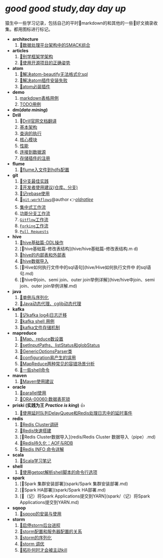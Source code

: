 # *good good study,day day up*
猿生中一些学习记录，包括自己的平时:pencil:markdown的和其他的一些:pushpin:好文摘录收集。都用图标进行标记。

- **architecture**
   1. [:pushpin:数据处理平台架构中的SMACK组合](architecture/数据处理平台架构中的SMACK组合.md)
- **articles**
   1. [:pushpin:别学框架学架构](article/别学框架学架构.md)
   1. [:pushpin:使用开源项目的正确姿势](article/使用开源项目的正确姿势.md)
- **atom**
   1. [:pencil:解决atom-beautify无法格式化sql](atom/解决atom-beautify无法格式化sql.md)
   1. [:pencil:解决atom插件安装失败](atom/解决atom插件安装失败.md)
   1. [:pencil:atom必装插件](atom/atom必装插件.md)
- **demo**
   1. [markdown表格用例](demo/markdown表格用例.md)
   1. [TODO用例](demo/TODO-2016-02-02.md)
- **dm(*data mining*)**
- **Drill**
   1. :pushpin:[Drill官网文档翻译](drill/docs)
    1. [基本架构](drill/docs/Drill基本架构.md)
    1. [查询的执行](drill/docs/Drill查询的执行.md)
    1. [核心模块](drill/docs/Drill的核心模块.md)
    1. [性能](drill/docs/Drill的性能.md)
    1. [连接到数据源](drill/docs/连接到数据源.md)
    1. [存储插件的注册](drill/docs/存储插件的注册.md)
- **flume**
   1. [:pencil:flume入文件到hdfs配置](flume/file-to-hdfs-conf.md)
- **git**
   1. [:pushpin:分支最佳实践](git/doc/branch_of_best_practices.md)
   1. [:pencil:开发者使用建议(仓库、分支)](git/doc/Suggestions-for-repository-branches-used-in-development.md)
   1. [:pencil:记rebase使用](git/记rebase使用.md)
   1. [:pushpin:`git-workflows`](git/doc/git-workflows-and-tutorials/)@author :point_right:[*oldratlee*](https://github.com/oldratlee)
    1. [集中式工作流](git/doc/git-workflows-and-tutorials/workflow-centralized.md)
    1. [功能分支工作流](git/doc/git-workflows-and-tutorials/workflow-feature-branch.md)
    1. [`Gitflow`工作流](git/doc/git-workflows-and-tutorials/workflow-gitflow.md)
    1. [`Forking`工作流](git/doc/git-workflows-and-tutorials/workflow-forking.md)
    1. [`Pull Requests`](git/doc/git-workflows-and-tutorials/pull-request.md)
- **hive**
   1. [:pushpin:hive基础篇-DDL操作](hive/hive基础篇-DDL操作.md)
   1.  [:pushpin:hive基础篇-修改表结构](hive/hive基础篇-修改表结构.m d)
   1.  [:pushpin:hive的内部表和外部表](hive/hive的内部表和外部表.md)
   1. [:pushpin:hive数据导入](hive/hive数据导入.md)
   1.  [:pushpin:Hive如何执行文件中的sql语句](hive/Hive如何执行文件中 的sql语句.md)
   1. [:pushpin:hive中join、semi join、outer join举例详解](hive/hive中join、semi join、outer join举例详解.md)
- **java**
   1. [:pushpin:单例与序列化](java/单例与序列化.md)
   1. [:pushpin:Java动态代理、cglib动态代理](java/Java动态代理、cglib动态代理.md)
- **kafka**
   1. [:pencil:记kafka log4j日志迁移](kafka/记kafka-log4j日志迁移.md)
   1. [:pencil:kafka shell 用例](kafka/kafka-shell.md)
   1. [:pushpin:kafka文件存储机制](kafka/kafka文件存储机制.md)
- **mapreduce**
   1. [:pushpin:Map、reduce数设置](mapreduce/Map、reduce数设置.md)
   1.  [:pushpin:setInputPaths、listStatus和globStatus](mapreduce/setInputPaths、listStatus和globStatus.md)
   1. [:pencil:GenericOptionsParser类](mapreduce/GenericOptionsParser类.md)
   1. [:pushpin:configuration易产生的误用](mapreduce/configuration易产生的误用.md)
   1.  [:pushpin:MapReduce两种常见的容错场景分析](mapreduce/MapReduce两种常见的容错场景分析.md)
   1.  [:pencil:一些shell命令](mapreduce/一些shell命令.md)
- **maven**
   1. [:pencil:Maven使用建议](maven/Maven使用建议.md)
- **oracle**
   1. [:pencil:parallel使用](oracle/parallel-use.md)
   1. [:pushpin:ORA-00060:数据表死锁](oracle/ORA-00060_数据表死锁.md)
- **priski (实践为王 *Practice is king*)** :+1:
   1. [:pencil:使用延时队列DelayQueue和Redis处理日志中的延时事件](priski/使用延时队列DelayQueue和Redis处理日志中的延时事件.md)
- **redis**
   1. [:pencil:Redis Cluster调研](redis/Redis_Cluster调研.md)
   1. [:pencil:Redis快速搭建](redis/Redis快速搭建.md)
   1. [:pencil:Redis Cluster数据导入](redis/Redis Cluster 数据导入（pipe）.md)
   1. [:pencil:Redis持久化：AOF与RDB](redis/redis-RDB-AOF.md)
   1. [:pencil:Redis INFO 命令详解](redis/redis-info-command.md)
- **scala**
   1. [:pencil:Scala学习笔记](scala/Scala学习笔记.md)
- **shell**
   1. [:pencil:使用getopt解析shell脚本的命令行选项](shell/使用getopt解析shell脚本的命令行选项.md)
- **spark**
   1. [:pencil:Spark 集群安装部署](spark/Spark 集群安装部署.md)
   1.  [:pencil:Spark HA部署](spark/Spark HA部署.md)
   1. [:pencil:（记）将Spark Applications提交到YARN](spark/（记）将Spark Applications提交到YARN.md)
- **sqoop**
   1. [:pencil:sqoop的安装与使用](sqoop/sqoop的安装与使用.md)
- **storm**
   1. [:pushpin:启停storm后台进程](storm/启停storm后台进程.md)
   1.  [:pushpin:storm配置和服务器配置的关系](storm/storm配置和服务器配置的关系.md)
   1. [:pushpin:storm的序列化](storm/storm的序列化.md)
   1. [:pencil:storm 调优](storm/storm调优（Topology的性能瓶颈）.md)
   1.  [:pencil:拓扑何时才会被主动kill](storm/拓扑何时才会被主动kill.md)
